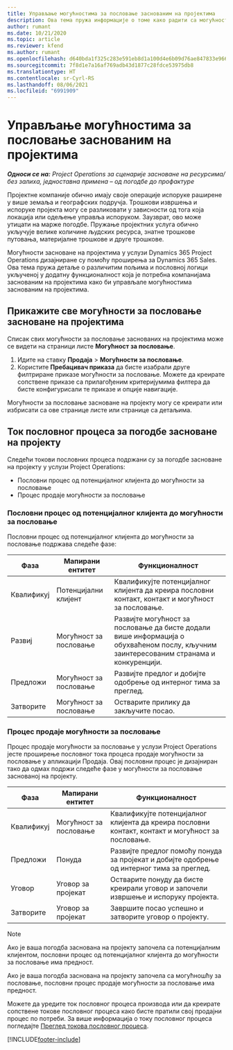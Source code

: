```yaml
---
title: Управљање могућностима за пословање заснованим на пројектима
description: Ова тема пружа информације о томе како радити са могућностима које су повезане са пројектима.
author: rumant
ms.date: 10/21/2020
ms.topic: article
ms.reviewer: kfend
ms.author: rumant
ms.openlocfilehash: d640bda1f325c283e591eb8d1a100d4e6b09d76ae847833e9664c3631eabd154
ms.sourcegitcommit: 7f8d1e7a16af769adb43d1877c28fdce53975db8
ms.translationtype: HT
ms.contentlocale: sr-Cyrl-RS
ms.lasthandoff: 08/06/2021
ms.locfileid: "6991909"
---
```

# <a name="manage-project-based-opportunities"></a>Управљање могућностима за пословање заснованим на пројектима

_**Односи се на:** Project Operations за сценарије засноване на ресурсима/без залиха, једноставна примена – од погодбе до профактуре_

Пројектне компаније обично имају своје операције испоруке раширене у више земаља и географских подручја. Трошкови извршења и испоруке пројекта могу се разликовати у зависности од тога која локација или одељење управља испоруком. Заузврат, ово може утицати на марже погодбе. Пружање пројектних услуга обично укључује велике количине људских ресурса, знатне трошкове путовања, материјалне трошкове и друге трошкове.

Могућности засноване на пројектима у услузи Dynamics 365 Project Operations дизајниране су помоћу проширења за Dynamics 365 Sales. Ова тема пружа детаље о различитим пољима и пословној логици укљученој у додатну функционалност која је потребна компанијама заснованим на пројектима како би управљале могућностима заснованим на пројектима.

## <a name="view-all-project-based-opportunities"></a>Прикажите све могућности за пословање засноване на пројектима

Списак свих могућности за пословање заснованих на пројектима може се видети на страници листе **Могућност за пословање**. 

1. Идите на ставку **Продаја** > **Могућности за пословање**.
2. Користите **Пребацивач приказа** да бисте изабрали друге филтриране приказе могућности за пословање. Можете да креирате сопствене приказе са прилагођеним критеријумима филтера да бисте конфигурисали те приказе и опције навигације.

Могућности за пословање засноване на пројекту могу се креирати или избрисати са ове странице листе или странице са детаљима.

## <a name="business-process-flow-for-project-based-deals"></a>Ток пословног процеса за погодбе засноване на пројекту

Следећи токови пословних процеса подржани су за погодбе засноване на пројекту у услузи Project Operations:

- Пословни процес од потенцијалног клијента до могућности за пословање
- Процес продаје могућности за пословање

### <a name="lead-to-opportunity-business-process"></a>Пословни процес од потенцијалног клијента до могућности за пословање 
Пословни процес од потенцијалног клијента до могућности за пословање подржава следеће фазе:

| Фаза | Мапирани ентитет | Функционалност |
| --- | --- | --- |
| Квалификуј | Потенцијални клијент | Квалификујте потенцијалног клијента да креира пословни контакт, контакт и могућност за пословање. |
| Развиј | Могућност за пословање | Развијте могућност за пословање да бисте додали више информација о обухваћеном послу, кључним заинтересованим странама и конкуренцији. |
| Предложи | Могућност за пословање | Развијте предлог и добијте одобрење од интерног тима за преглед. |
| Затворите | Могућност за пословање | Остварите прилику да закључите посао. |

### <a name="opportunity-sales-process"></a>Процес продаје могућности за пословање
Процес продаје могућности за пословање у услузи Project Operations јесте проширење пословног тока процеса продаје могућности за пословање у апликацији Продаја. Овај пословни процес је дизајниран тако да одмах подржи следеће фазе у могућности за пословање заснованој на пројекту.

| Фаза | Мапирани ентитет | Функционалност |
| --- | --- | --- |
| Квалификуј | Могућност за пословање | Квалификујте потенцијалног клијента да креира пословни контакт, контакт и могућност за пословање. |
| Предложи | Понуда | Развијте предлог помоћу понуда за пројекат и добијте одобрење од интерног тима за преглед. |
| Уговор | Уговор за пројекат | Остварите понуду да бисте креирали уговор и започели извршење и испоруку пројекта. |
| Затворите | Уговор за пројекат | Завршите посао успешно и затворите уговор о пројекту. |

> [!NOTE]
> Ако је ваша погодба заснована на пројекту започела са потенцијалним клијентом, пословни процес од потенцијалног клијента до могућности за пословање има предност.
>
> Ако је ваша погодба заснована на пројекту започела са могућношћу за пословање, пословни процес продаје могућности за пословање има предност.

Можете да уредите ток пословног процеса производа или да креирате сопствене токове пословног процеса како бисте пратили свој продајни процес по потреби. За више информација о току пословног процеса погледајте [Преглед токова пословног процеса](/dynamics365/customerengagement/on-premises/customize/business-process-flows-overview).


[!INCLUDE[footer-include](../includes/footer-banner.md)]